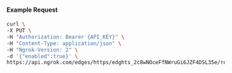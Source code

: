 <!-- Code generated for API Clients. DO NOT EDIT. -->

#### Example Request

```bash
curl \
-X PUT \
-H "Authorization: Bearer {API_KEY}" \
-H "Content-Type: application/json" \
-H "Ngrok-Version: 2" \
-d '{"enabled":true}' \
https://api.ngrok.com/edges/https/edghts_2c8wNOceFfNWruGi6JZF4DSL35e/routes/edghtsrt_2c8wNMSmGHVBP1ru3bOhCy2QbNs/websocket_tcp_converter
```
